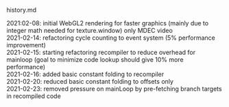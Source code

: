 history.md

2021:02-08: initial WebGL2 rendering for faster graphics (mainly due to integer math needed for texture.window) only MDEC video  
2021-02-14: refactoring cycle counting to event system (5% performance improvement)  
2021-02-15: starting refactoring recompiler to reduce overhead for mainloop (goal to minimize code lookup should give 10% more performance)  
2021-02-16: added basic constant folding to recompiler  
2021-02-20: reduced basic constant folding to offsets only  
2021-02-23: removed pressure on mainLoop by pre-fetching branch targets in recompiled code  